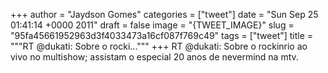 
+++
author = "Jaydson Gomes"
categories = ["tweet"]
date = "Sun Sep 25 01:41:14 +0000 2011"
draft = false
image = "{TWEET_IMAGE}"
slug = "95fa45661952963d3f4033473a16cf087f769c49"
tags = ["tweet"]
title = """RT @dukati: Sobre o rocki..."""
+++
RT @dukati: Sobre o rockinrio ao vivo no multishow; assistam o especial 20 anos de nevermind na mtv.

